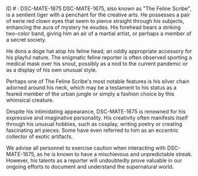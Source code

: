 ID # : DSC-MATE-1675
DSC-MATE-1675, also known as "The Feline Scribe", is a sentient tiger with a penchant for the creative arts. He possesses a pair of eerie red clown eyes that seem to pierce straight through his subjects, enhancing the aura of mystery he exudes. His forehead bears a striking two-color band, giving him an air of a martial artist, or perhaps a member of a secret society.

He dons a doge hat atop his feline head; an oddly appropriate accessory for his playful nature. The enigmatic feline reporter is often observed sporting a medical mask over his snout, possibly as a nod to the current pandemic or as a display of his own unusual style.

Perhaps one of The Feline Scribe's most notable features is his silver chain adorned around his neck, which may be a testament to his status as a feared member of the urban jungle or simply a fashion choice by this whimsical creature.

Despite his intimidating appearance, DSC-MATE-1675 is renowned for his expressive and imaginative personality. His creativity often manifests itself through his unusual hobbies, such as cosplay, writing poetry or creating fascinating art pieces. Some have even referred to him as an eccentric collector of exotic artifacts.

We advise all personnel to exercise caution when interacting with DSC-MATE-1675, as he is known to have a mischievous and unpredictable streak. However, his talents as a reporter will undoubtedly prove valuable in our ongoing efforts to document and understand the supernatural world.